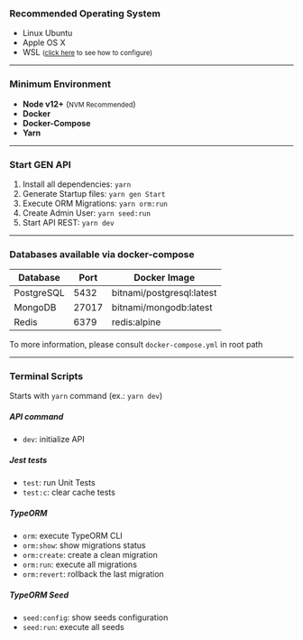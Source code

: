 ### Recommended Operating System
  * Linux Ubuntu
  * Apple OS X
  * WSL <small>([click here](https://gist.github.com/lipex360x/5f8fb16902377a731d501a01568e36e0) to see how to configure)</small>

---

### Minimum Environment
  * **Node v12+** (<small>NVM Recommended</small>)
  * **Docker**
  * **Docker-Compose**
  * **Yarn**

---

### Start GEN API

  1. Install all dependencies: `yarn`
  2. Generate Startup files: `yarn gen Start`
  3. Execute ORM Migrations: `yarn orm:run`
  4. Create Admin User: `yarn seed:run`
  5. Start API REST: `yarn dev`

---

### Databases available via docker-compose

Database  | Port | Docker Image
------------- | ------------- | -------------
PostgreSQL  | 5432 | bitnami/postgresql:latest
MongoDB  | 27017 | bitnami/mongodb:latest
Redis  | 6379 | redis:alpine

To more information, please consult `docker-compose.yml` in root path

---

### Terminal Scripts

Starts with `yarn` command (ex.: `yarn dev`)

##### API command
  * `dev`: initialize API

##### Jest tests
  * `test`: run Unit Tests
  * `test:c`: clear cache tests

##### TypeORM
  * `orm`: execute TypeORM CLI
  * `orm:show`: show migrations status
  * `orm:create`: create a clean migration
  * `orm:run`: execute all migrations
  * `orm:revert`: rollback the last migration

##### TypeORM Seed
  * `seed:config`: show seeds configuration
  * `seed:run`: execute all seeds
